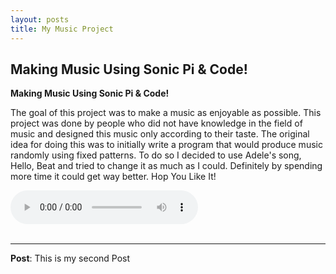 ```yaml
---
layout: posts
title: My Music Project
---
```


## Making Music Using Sonic Pi & Code!

**Making Music Using Sonic Pi & Code!**

The goal of this project was to make a music as enjoyable as possible. This project was done by people who did not have knowledge in the field of music and designed this music only according to their taste.
The original idea for doing this was to initially write a program that would produce music randomly using fixed patterns.
To do so I decided to use Adele's song, Hello, Beat and tried to change it as much as I could.
Definitely by spending more time it could get way better.
Hop You Like It!

<audio controls>
    <source src="..\assets\Musics\SonicPi.mp3" type = "audio/mp3">
</audio>
<br><br>

---

**Post**: This is my second Post